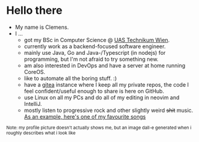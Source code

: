 # Hello there

- My name is Clemens.
- I ...
  - got my BSc in Computer Science @ [UAS Technikum Wien](https://www.technikum-wien.at/en/).
  - currently work as a backend-focused software engineer.
  - mainly use Java, Go and Java-/Typescript (in nodejs) for programming,
    but I'm not afraid to try something new.
  - am also interested in DevOps and have a server at home running CoreOS.
  - like to automate all the boring stuff. :)
  - have a [gitea](https://gitea.io/en-us/) instance where I keep all my private
    repos, the code I feel confident/useful enough to share is here on GitHub.
  - use Linux on all my PCs and do all of my editing in neovim and IntelliJ.
  - mostly listen to progressive rock and other slightly weird ~~shit~~ music.
    [As an example, here's one of my favourite songs](https://www.youtube.com/watch?v=qFwcahcDzP4)

<sub>Note: my profile picture doesn't actually shows me, but an image dall-e generated when i roughly describes what i look like</sub>
